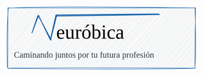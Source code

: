 <svg version="1.1" xmlns="http://www.w3.org/2000/svg" viewBox="0 0 900 303.8709677419356" width="900" height="303.8709677419356">
  <!-- svg-source:excalidraw -->
  
  <defs>
    <style class="style-fonts">
      @font-face {
        font-family: "Virgil";
        src: url("https://excalidraw.com/Virgil.woff2");
      }
      @font-face {
        font-family: "Cascadia Code";
        src: url("https://excalidraw.com/Cascadia.woff2");
      }
    </style>
  </defs>
  <rect x="0" y="0" width="900" height="303.8709677419356" fill="#ffffff"></rect><g stroke-linecap="round" transform="translate(10 10) rotate(0 440 141.9354838709678)"><path d="M0 0 C0 0, 0 0, 0 0 M0 0 C0 0, 0 0, 0 0 M-2.08 11.14 C0 7.1, 2.73 8.38, 10.15 -0.36 M-1.19 11.03 C4.76 7.32, 5.33 4.02, 11.83 -1.49 M0.26 25.53 C6.99 17, 9.9 11.73, 19.78 1.41 M1.2 25.7 C6.37 15.37, 15.52 6.63, 23.11 1.83 M3 35.8 C9.76 28.5, 18.44 17.16, 31.54 3.35 M-2.2 38.82 C10.66 22.57, 21.88 12.65, 32.48 1.8 M-0.29 47.66 C15.34 32.56, 32.67 10.55, 43.11 -2.38 M-1.13 50.76 C11.55 33.24, 26.71 19.62, 40.64 0.21 M0.18 59.47 C12.63 43.95, 29.93 27.37, 51.4 1.08 M0.86 62.72 C13.73 41.06, 33.89 24.15, 53.09 0.24 M1.93 73.46 C15.29 52.52, 31.78 31.19, 61.93 -2.28 M-0.05 74.21 C18.13 49.41, 37.18 27.53, 63.62 -1.13 M-0.89 87 C20.2 64.61, 37 41.73, 74.33 1.19 M-1.38 84.54 C29.71 52.52, 58.14 24.62, 73.62 -0.32 M-0.67 99.87 C29.19 61.45, 58.57 27.56, 83.85 -2.73 M0.29 98.31 C19.4 73.38, 41.27 46.38, 83.28 1.5 M3.75 109.73 C35.19 68.07, 73.89 30.06, 98.82 -1.61 M-0.86 111.2 C28.59 76.45, 55.7 43.81, 94.87 -0.75 M-3.3 123.12 C42.22 73.12, 83.33 24.03, 110.21 2.11 M-0.51 123.17 C37.45 82.32, 71.25 44.11, 107.97 0.63 M-2.24 134.98 C30.44 98.76, 57.34 67.83, 116.43 -1.6 M1.6 132.25 C39.09 94.77, 74.41 53.06, 118.09 -0.32 M-1.38 143.89 C32.92 107.8, 66.19 72.77, 127.47 -2.91 M0.31 144.02 C40.1 97.39, 80.71 53.98, 126.52 -1.54 M-3.62 159.28 C27.52 126.75, 62.49 85.31, 138.35 -0.92 M-0.34 157.32 C36.76 118.46, 72.06 77.96, 135.86 0.34 M2.91 172.84 C30.56 138.94, 63.35 101.63, 149.56 -0.81 M-1.18 169.26 C33.49 126.22, 72.56 85.16, 147.02 -0.15 M1.2 186 C40.41 141.04, 81.43 94.59, 159.78 1.82 M-1.07 181.42 C42.78 131.63, 85.9 83.32, 158.99 -0.18 M-2.28 197.31 C65.05 121.27, 125.68 43.69, 167.59 -2.19 M1.21 196.44 C38.72 153.75, 72.08 110.79, 168.27 0.45 M1.01 208.71 C60.1 129.49, 127.46 54.53, 178.84 2.99 M-0.44 206.74 C53.43 145.12, 106.35 82.72, 181.21 0.4 M-2.36 218.65 C38.68 175.63, 79.51 130.79, 188.57 -1.04 M-1.37 218.53 C59.74 148.54, 122.71 77.64, 190.8 0.58 M-0.04 230.24 C49.67 177.45, 91.94 121.2, 201.22 1.35 M-0.54 232.73 C67.57 157.73, 134.43 81.51, 201.52 1.48 M0.25 242.4 C72.41 161.86, 139.24 82.29, 213.4 -2.69 M-1.23 244.9 C74.37 157.51, 153.18 67.62, 212.94 0.95 M-1.18 257.64 C86.2 158.57, 172.68 57.17, 221.58 -2.36 M-0.42 254.81 C46.79 202.75, 92.3 150.75, 222.69 0.52 M-2 265.62 C56.89 206.57, 115.23 138.95, 233.44 0.75 M1.25 266.81 C75.47 176.12, 152.54 88.74, 234.15 0.09 M1.91 280.06 C52.72 217.84, 105.95 157.09, 242.03 -1.17 M-0.91 280.31 C49.79 220.74, 100.58 162.39, 244.95 1.17 M5.22 287.13 C88.97 195.76, 170.9 103.43, 253.01 1.98 M3.61 287.67 C77.78 202.45, 150.3 119.64, 254.78 -0.12 M17.04 289.43 C111.26 179.36, 204.46 69.6, 265.09 2.07 M15.36 288.21 C82.64 211.03, 151.7 131.09, 264.49 -0.25 M25.85 286.61 C76.61 232.41, 128.58 170.22, 276.36 1.43 M26.1 287.6 C110.53 187.49, 195.07 90.64, 275.69 -0.08 M37.25 288.96 C125.06 179.09, 218.76 76.88, 284.9 2.12 M35.48 286.36 C132.17 177.85, 223.89 72.26, 285.54 0.48 M44.92 285.01 C135.36 186.99, 220.98 84.81, 299.34 0.31 M47.07 287.18 C102.84 224.1, 155.46 163.23, 295.9 0.49 M55.48 288.5 C144.51 191.08, 226.13 92.37, 306.26 -0.28 M58.35 288.1 C136.37 196.96, 214.18 106.4, 308.07 0.85 M69.54 290.38 C142.37 198.73, 226.72 108.31, 318.89 1.19 M66.79 288.58 C142.5 197.06, 221.4 104.89, 317.57 -0.05 M80.53 288.41 C152.82 201.65, 233.12 113.17, 330.22 1.73 M79.17 286.88 C165.75 188.03, 254.81 85.84, 328.02 -1.09 M90.69 285.95 C160.92 204.34, 230.86 125.77, 337.77 -1.54 M88.14 287.45 C156.4 213.48, 222.67 137.95, 338.75 -0.38 M100.34 288.11 C189.79 187.66, 273.12 87.73, 348.63 2.76 M100.61 288.78 C151.2 228.74, 203.28 169.98, 348.48 1.18 M108.01 287.23 C188.34 199.93, 260.13 112.81, 359.1 -1.87 M110.37 287 C194.72 192.63, 278.57 96.85, 359.88 -0.32 M121.02 285.88 C218.35 179.79, 315.69 67.83, 370.72 1.25 M121.6 288.3 C171.35 225.88, 224.71 165.38, 370.42 0.44 M132.39 286.43 C195.47 212, 264.8 130.77, 379.49 0.56 M131.61 287.83 C195.98 214.32, 257.93 143.45, 381.68 0.98 M140.87 290.14 C192.97 229.56, 242.17 168.36, 390.43 -0.71 M142.43 286.9 C230.4 183.42, 319.8 81.7, 391.11 -0.53 M151.86 286.67 C242.23 182.84, 333.36 74.19, 404.16 0.12 M153.1 288.66 C241.71 180.22, 333 74.49, 403.53 -0.04 M163.97 286.72 C222.34 215.97, 285.87 147.53, 412.99 -0.46 M164.08 286.55 C235.28 209.11, 305.59 127.36, 413.94 0.81 M174.64 287.61 C269.46 169.81, 368.62 60.83, 425.72 1.33 M174.34 288.73 C248.48 200.08, 322.22 114.5, 423.79 0.01 M185.9 286.74 C283.56 171.65, 383.84 59.18, 435.09 1.24 M183.37 287.36 C250.47 216.43, 315.18 140.99, 433.4 0.34 M195.63 285.5 C250.12 223.31, 310.03 156.65, 447.36 0.51 M195.49 287.81 C267.35 202.58, 339.43 121.75, 446.26 0.28 M208.07 288.32 C262.57 225.33, 315.21 161.68, 454.49 0.16 M205.02 287.56 C259.14 226.51, 311.29 164.1, 456.62 -0.76 M215.56 287.48 C270.77 227.54, 319.85 168.47, 468.54 0.1 M217.41 288.6 C274.93 221.6, 332.58 157.44, 465.83 0.42 M228.15 286.11 C310.95 196.91, 388.78 105.61, 474.75 -1.78 M227.21 288.31 C306.5 195.56, 384.41 108.02, 477.05 -0.76 M236.22 287.7 C313.05 199.87, 388.69 106.44, 489.79 -0.9 M236.82 287.11 C303.03 214.19, 368.12 138.21, 487.66 0.61 M249.64 285.69 C334.95 185.69, 427.33 82.78, 500.5 -1.3 M248.81 286.5 C333.69 183.87, 422.35 80.97, 498.38 0.17 M260.43 286.44 C354.51 175.96, 447.94 69.02, 507.86 -2.14 M258.32 287.09 C350 182.72, 440.03 78.13, 508 -0.84 M267.53 289.22 C336.74 209.78, 399.24 139.67, 518.28 1.41 M269.36 286.72 C321.15 231.15, 370.3 172.43, 520.17 0.02 M282.51 285.31 C360.86 192.91, 440.84 101.64, 530.16 -1.92 M279.99 288.01 C371.48 182.1, 460.48 79.17, 530.94 -0.3 M292.19 285.81 C392.28 174.89, 494.23 60.04, 539.58 -2.05 M291.46 286.91 C376.94 190.05, 464.42 90.1, 540.28 -0.34 M301.94 288.02 C376.83 201.16, 449.07 117.92, 550.76 -1.99 M299.92 288.22 C379.94 195.67, 459.63 101.39, 551.68 -0.82 M310.48 285.86 C366.66 228.49, 417.13 169.32, 562.6 0.42 M310.56 288.68 C398.33 189.08, 481.67 94.65, 562.04 0.53 M321.21 287.83 C394.17 201.3, 464.83 118.84, 574.36 2.03 M321.25 289.12 C408.17 188.25, 498.28 84.03, 573.28 -0.11 M331.38 289.23 C427.72 179.91, 522.43 70.32, 581.14 -0.93 M331.91 287.11 C417.61 186.37, 503.64 89.89, 581.59 0.52 M341.89 286.33 C436.7 179.27, 536.41 64.48, 591.7 2.29 M343.41 287.72 C396.99 224.62, 454.15 161.18, 594.02 0.59 M353.41 289.86 C420.13 212.75, 482.5 139.86, 601.58 2.38 M354.7 287.25 C404.21 228.08, 454.17 170.97, 604.91 0.59 M362.48 285.77 C443.51 190.76, 522.69 102.31, 615.67 -0.46 M364.78 287.98 C443.31 193.03, 524.92 99.83, 614.83 0.71 M376.79 287.04 C442.68 214.77, 501.66 141.51, 624.6 -1.47 M374.65 286.73 C468.13 175.93, 562.48 66.91, 624.7 -0.31 M387.31 289.69 C452.32 210.89, 518.58 139.89, 634.3 -1.8 M386.83 287.21 C464.69 198.02, 539.14 113.57, 635.34 0.05 M397.98 286.22 C446.25 227.22, 500.52 167.65, 647.8 0.2 M395.35 288.52 C495.5 172.76, 595.1 57.75, 646.99 1.33 M407.39 288.66 C462.58 217.23, 521.02 152.34, 656.49 -1.54 M406.86 288.01 C467.63 220.3, 525.49 152.26, 656.5 0.59 M419.3 289.38 C480.31 216.11, 543.22 147.4, 669.81 2.28 M418.64 286.5 C473.1 229.43, 525.35 168.74, 668.86 -0.03 M429.14 288.92 C516.94 188.81, 603.4 90.46, 677.81 1.87 M427.68 288.73 C491.36 211.63, 556.28 138.65, 677.56 0.04 M439.31 285.51 C529.84 193.25, 612.56 92.21, 690.33 1 M439.87 287.06 C492.29 223.62, 549.25 157.22, 688.11 0.17 M450.45 288.51 C535.19 188.8, 620.72 88.05, 699.67 1.74 M450.36 288.24 C539.55 185.88, 626.84 85.73, 698.43 -0.96 M462.41 288.86 C538.62 192.29, 619.07 105.44, 710.1 -1.26 M459.87 287.54 C529.85 205.35, 601.99 122.32, 710.37 -0.17 M470.27 286.81 C523.42 218.31, 583.15 152.74, 719.73 2.31 M471.86 288.34 C549.84 193.87, 632.18 97.98, 719.7 -1.26 M479.69 286.32 C542.16 214.77, 605.09 141.54, 730.9 -0.8 M482.5 288.21 C548.92 205.28, 618.47 126.5, 732.38 -0.24 M493.37 289.32 C558.23 210.43, 625.8 136.08, 741.51 -0.41 M492.19 286.55 C556.64 216.75, 620.23 144.89, 742.61 0.81 M502.43 285.26 C573.11 204.99, 643.3 124.68, 750.76 -2.13 M502.73 287.43 C588.43 191.58, 672.7 94.82, 753.92 -1.09 M511.21 288.53 C609.17 176.4, 705.22 71.42, 764.77 0.51 M514.46 288.09 C571.7 223.51, 629.6 159.21, 764.33 0.27 M523.82 289.64 C579.83 218.95, 636.19 156.03, 773.58 1.17 M523.41 286.53 C583.26 217.32, 645.58 146.87, 773.09 -0.85 M534.79 288.62 C617.94 192.91, 700.01 98.64, 785.53 -1.01 M534.58 287.52 C584.21 231.45, 634.99 171.63, 785.05 -0.14 M546.99 286.34 C621.74 196, 701.97 107.84, 794.69 -2.31 M544.98 288.08 C602.57 224.51, 658.56 161.03, 795.81 0.46 M554.2 288.05 C641.18 186.81, 726.69 86.88, 805.65 -0.14 M555.93 287.21 C647.06 180.31, 742.65 72.64, 805.67 0.41 M563.77 290.04 C629.88 212.22, 693.75 141.59, 814.63 2.07 M565.74 288.13 C649.03 190.56, 731.8 94.27, 816.08 -0.65 M577.74 288.9 C654.42 194.87, 739.9 99.26, 827.38 0.49 M575.76 287.51 C675.21 178.62, 772.09 67.37, 827.08 -0.71 M588.95 285.56 C645.49 219.01, 704.45 151.91, 836.95 -0.68 M587.51 287.91 C661.48 206.53, 733.38 125.82, 837.69 0.11 M596.27 289.05 C652.75 227.66, 709.29 165.5, 846.4 2.1 M597.47 288.6 C674.21 201.1, 750.08 112.78, 848.05 -0.72 M610.33 287 C675.9 216.12, 737.21 143.2, 859.47 1.98 M608.61 288.44 C667.81 220.67, 726.03 153.24, 858.36 0.29 M620.86 287.72 C720.8 174.56, 821.75 58.97, 867.07 -0.02 M617.95 288.73 C683.58 214.87, 749.8 139.46, 868.42 1.15 M631.12 285.88 C725.84 175.79, 821.16 66.37, 881.74 -0.73 M630.46 288.85 C721.59 183.25, 814.04 77.67, 879.55 -0.42 M639.65 285.45 C726.18 193.94, 809.92 99.75, 886.06 4.81 M639.51 286.69 C692.78 226.11, 745 165.27, 884.77 5.98 M650.77 289.56 C740.41 184.75, 824.39 87.68, 884.39 18.27 M650.32 288.86 C728.84 196.5, 810.02 103.66, 885.89 17.99 M661 289.22 C740.33 199.74, 821.94 105.41, 884.08 27.22 M660.32 286.53 C748.96 186.76, 838.77 83.52, 884.69 28.27 M674.99 287.03 C717.62 233.99, 762.33 180.59, 888.36 39.98 M670.87 288.57 C722.33 236.6, 769.03 179.83, 887.08 40.69 M685.29 287.29 C761.77 196.65, 839.04 104.46, 886.27 52.04 M681.82 288.52 C732.3 227.08, 784.26 169.23, 887.65 53.53 M694.89 289.11 C759.48 216.71, 825.26 142.33, 886.15 66.8 M693.6 288.76 C756.92 208.71, 826.33 130.83, 886.92 65.58 M701.96 290.37 C755.03 228.48, 805 168.59, 886.3 80.51 M703.65 287.46 C755.06 230.63, 805.35 174.01, 885.51 79.85 M712.91 286.36 C759.71 239.25, 803.39 188.28, 889.09 91.04 M714.89 287.98 C762.91 227.03, 811.28 170.17, 885.65 90.72 M725.21 287.95 C778.27 225.9, 837.46 163.13, 886.05 100.21 M726.19 287.17 C761.55 245.45, 797.96 207.3, 887.18 102.76 M733.93 288.88 C783.52 229.41, 835.53 170.04, 883.86 114.06 M734.39 288.52 C776.08 240.61, 814.57 196.54, 885.7 113.53 M746.76 289.62 C783.56 247.44, 820.32 210.43, 886.49 128.86 M747.41 286.38 C779.17 246.21, 818.13 203.16, 884.65 127.89 M758.57 290.18 C807.88 236.05, 851.68 183.41, 884.06 139.52 M756.28 286.81 C799.31 239.9, 840.76 194.4, 883.97 138.51 M764.19 288.04 C792.03 258.26, 822.81 223.45, 886.05 150.23 M768.99 288.84 C794.67 253.37, 823.32 220.92, 886.74 152.39 M780.43 291.52 C805.18 261.49, 828.08 230.37, 888.53 164 M779.03 287.82 C819.7 242.48, 860.26 194.9, 884.27 162.35 M787.23 289.57 C823.65 246.14, 853.8 210.03, 889.44 173.54 M787.88 289.52 C810.77 264.16, 831.04 236.6, 886.66 176.65 M795.8 287.5 C826.83 257.98, 847.29 236.3, 884.77 188.91 M799.01 287.78 C829.28 251.69, 862.65 215.66, 884.59 188.88 M809.45 290.25 C831.91 266.29, 850.25 241, 882.18 200.58 M808.45 286.01 C834.57 258.86, 862.32 230.37, 884.55 199.17 M817.12 284.94 C832.05 266.92, 853.15 247.6, 889.07 214.92 M820.05 285.89 C838.96 265.7, 857.56 246.48, 886.79 211.96 M834.85 287.29 C853.51 262.13, 868.4 237.57, 889.47 221.44 M832.73 288.18 C851.35 266.06, 869.89 241.6, 887.86 225.5 M843.27 284.18 C849.13 280.05, 863.45 267.78, 884.85 240.02 M839.75 289.44 C859.14 269.73, 872.64 252.2, 887.23 237.34 M853.14 288.13 C864.03 273.07, 871.66 265.09, 882.26 252.44 M851.9 286.78 C861.7 280.7, 870.05 271.43, 885.16 250.07 M866.83 287.8 C867.56 283.42, 871.68 272.35, 883.9 261.39 M864.83 286.62 C869.2 280.85, 872.67 274.02, 886.01 260.62 M871.9 286.55 C877.97 282.25, 879.72 277.16, 883.36 270.1 M874.21 289.34 C878.31 282.48, 882.37 278.16, 884.21 273.91" stroke="#ced4da" stroke-width="1" fill="none"></path><path d="M-0.78 1.3 C208.45 -7.25, 418.77 -5.59, 881.37 0.73 M0.18 0.64 C326.91 -0.84, 653.49 0.18, 879.33 0.23 M882.46 -0.55 C881.23 86.39, 878.08 175.34, 879.8 283.18 M879.54 1 C883.12 111.98, 883.49 225.12, 879.27 282.69 M880.18 284.48 C607.88 289.93, 334.51 290.16, -0.33 284.46 M879.2 283.9 C607.47 280.87, 335.8 281.39, -0.65 283.67 M-2.27 281.03 C-6.22 190.59, -4.92 91.96, 1.9 -0.41 M-0.58 283.65 C-0.86 186.25, 0.32 87.78, 0.09 -0.11" stroke="#1864ab" stroke-width="2" fill="none"></path></g><g transform="translate(237.0967741935483 73.51991007389483) rotate(0 217.71240234375 56.774193548387075)"><text x="0" y="0" font-family="Cascadia, Segoe UI Emoji" font-size="92.90322580645172px" fill="#000000" text-anchor="start" style="white-space: pre;" direction="ltr" dominant-baseline="text-before-edge">euróbica</text></g><g stroke-linecap="round"><g transform="translate(152.74080562585777 45.13281329970118) rotate(0 30.069841712218107 58.382193707568945)"><path d="M1.86 1.94 C10.93 21.07, 45.96 94.16, 55.46 112.68 M-0.57 0.52 C9.27 20.32, 50.99 96.94, 60.71 116.24" stroke="#1864ab" stroke-width="4" fill="none"></path></g></g><mask></mask><g stroke-linecap="round"><g transform="translate(152.36191414181258 48.912825381582024) rotate(0 -13.596463950617618 38.0084161177906)"><path d="M-2.12 -0.13 C-7.03 12.03, -23.38 62.84, -27.56 74.9 M1.92 -2.66 C-3.41 9.83, -24.11 65.88, -29.11 78.68" stroke="#1864ab" stroke-width="4" fill="none"></path></g></g><mask></mask><g stroke-linecap="round"><g transform="translate(237.90209594843827 45.13281329970118) rotate(0 -13.628382589891544 57.20365375341419)"><path d="M1.26 0.27 C-2.92 19.31, -21.71 95.19, -27.17 114.11 M-1.51 -2.05 C-5.71 17.27, -24.42 96.88, -28.51 116.46" stroke="#1864ab" stroke-width="4" fill="none"></path></g></g><mask></mask><g stroke-linecap="round"><g transform="translate(239.18979842143654 46.42584756052338) rotate(0 241.3423136330276 -2.182712952733141)"><path d="M1.64 -2.35 C81.21 -3.55, 398.95 -6.76, 478.63 -6.91 M-0.91 2.54 C79.37 1.56, 403.93 -2.94, 483.59 -4.74" stroke="#1864ab" stroke-width="4" fill="none"></path></g></g><mask></mask><g transform="translate(38.38709677419365 208.70967741935488) rotate(0 409.24407958984375 25.54838709677415)"><text x="0" y="0" font-family="Virgil, Segoe UI Emoji" font-size="39.74193548387096px" fill="#343a40" text-anchor="start" style="white-space: pre;" direction="ltr" dominant-baseline="text-before-edge">Caminando juntos por tu futura profesión</text></g><g stroke-linecap="round"><g transform="translate(123.54838709677415 123.54838709677415) rotate(0 -28.92631360000658 -0.5400911458624478)"><path d="M-1.31 0.15 C-11.03 -0.29, -49.06 -1.14, -58.08 fonfcfccas-1.6 M3.17 -2.23 C-7.06 -2.44, -51.08 0.95, -61.03 1.16" stroke="#00599c" stroke-width="4" fill="none"></path></g></g><mask></mask></svg>

  